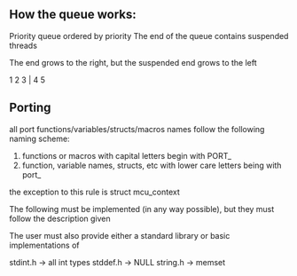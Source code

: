 How the queue works:
---

Priority queue ordered by priority
The end of the queue contains suspended threads

The end grows to the right, but the suspended end grows to the left


1 2 3 | 4 5

Porting
---

all port functions/variables/structs/macros names follow the following naming scheme:
1. functions or macros with capital letters begin with PORT_
2. function, variable names, structs, etc with lower care letters being with port_

the exception to this rule is struct mcu\_context

The following must be implemented (in any way possible), but they must follow the description given

The user must also provide either a standard library or basic implementations of

stdint.h -> all int types
stddef.h -> NULL
string.h -> memset
